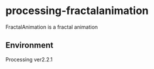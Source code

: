 # processing-fractalanimation
FractalAnimation is a fractal animation  
## Environment
Processing ver2.2.1  
